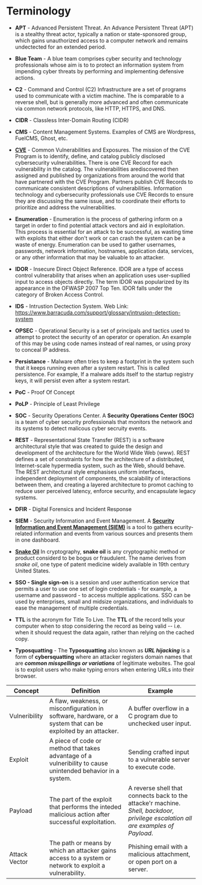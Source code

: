 # Terminology
 - **APT** - Advanced Persistent Threat. An Advance Persistent Threat (APT) is a stealthy threat actor, typically a nation or state-sponsored group, which gains unauthorized access to a computer network and remains undectected for an extended period.
 - **Blue Team** - A blue team comprises cyber security and technology professionals whose aim is to to protect an information system from impending cyber threats by performing and implementing defensive actions.
 - **C2** - Command and Control (C2) Infrastructure are a set of programs used to communicate with a victim machine. The is comparable to a reverse shell, but is generally more advanced and often communicate via common network protocols, like HTTP, HTTPS, and DNS.
 - **CIDR** - Classless Inter-Domain Routing (CIDR)
 - **CMS** - Content Management Systems. Examples of CMS are Wordpress, FuelCMS, Ghost, etc.
 - **[CVE](https://www.cve.org/)** - Common Vulnerabilities and Exposures. The mission of the CVE Program is to identify, define, and catalog publicly disclosed cybersecurity vulnerabilities. There is one CVE Record for each vulnerability in the catalog. The vulnerabilities arediscovered then assigned and published by organizations from around the world that have partnered with the CVE Program. Partners publish CVE Records to communicate consistent descriptions of vulnerabilities. Information technology and cybersecurity professionals use CVE Records to ensure they are discussing the same issue, and to coordinate their efforts to prioritize and address the vulnerabilities.
 - **Enumeration** - Enumeration is the process of gathering inform on a target in order to find potential attack vectors and aid in exploitation. This process is essential for an attack to be successful, as wasting time with exploits that either don't work or can crash the system can be a waste of energy. Enumeration can be used to gather usernames, passwords, network information, hostnames, application data, services, or any other information that may be valuable to an attacker.
 - **IDOR** - Insecure Direct Object Reference. IDOR are a type of access control vulnerability that arises when an application uses user-supllied input to access objects directly. The term IDOR was popularized by its appearance in the OFWASP 2007 Top Ten. IDOR falls under the category of Broken Access Control.
 - **IDS** - Intrustion Dectection System. Web Link: https://www.barracuda.com/support/glossary/intrusion-detection-system
 - **OPSEC** - Operational Security is a set of principals and tactics used to attempt to protect the security of an operator or operation. An example of this may be using code names instead of real names, or using proxy to conceal IP address.
 - **Persistance** - Malware often tries to keep a footprint in the system such that it keeps running even after a system restart. This is called persistence. For example, If a malware adds itself to the startup registry keys, it will persist even after a system restart.
 - **PoC** - Proof Of Concept
 - **PoLP** - Principle of Least Privilege
 - **SOC** - Security Operations Center. A **Security Operations Center (SOC)** is a team of cyber security professionals that monitors the network and its systems to detect malicous cyber secruity events. 
 - **REST** - Representational State Transfer (REST) is a software architectural style that was created to guide the design and development of the architecture for the World Wide Web (www). REST defines a set of constraints for how the architecture of a distributed, Internet-scale hypermedia system, such as the Web, should behave. The REST architectural style emphasises uniform interfaces, independent deployment of components, the scalability of interactions between them, and creating a layered architecture to promot caching to reduce user perceived latency, enforce security, and encapsulate legacy systems.
 - **DFIR** - Digital Forensics and Incident Response
 - **SIEM** - Security Information and Event Management. A [**Security Information and Event Management (SIEM)**](siem.md) is a tool to gathers ecurity-related information and events from various sources and presents them in one dashboard.
 - **[Snake Oil](https://en.wikipedia.org/wiki/Snake_oil_(cryptography))** In cryptography, **snake oil** is any cryptographic method or product considerd to be bogus or fraudulent. The name derives from *snake oil*, one type of patent medicine widely available in 19th century United States.
 - **SSO - Single sign-on** is a session and user authentication service that permits a user to use one set of login credentials - for example, a username and password - to access multiple applications. SSO can be used by enterprises, small and midsize organizations, and individuals to ease the management of multiple credentials.

 - **TTL** is the acronym for Title To Live. The **TTL** of the record tells your computer when to stop considering the record as being valid -- i.e. when it should request the data again, rather than relying on the cached copy.
 - **Typosquatting** - The **Typosquatting** also known as ***URL hijacking*** is a form of **cybersquatting** where an attacker registers domain names that are ***common misspellings or variations*** of legitimate websites. The goal is to exploit users who make typing errors when entering URLs into their browser.

|Concept|Definition|Example|
|---|---|---|
|Vulneribility|A flaw, weakness, or misconfiguration in software, hardware, or a system that can be exploited by an attacker.|A buffer overflow in a C program due to unchecked user input.|
|Exploit|A piece of code or method that takes advantage of a vulneribility to cause unintended behavior in a system.|Sending crafted input to a vulnerable server to execute code.|
|Payload|The part of the exploit that performs the inteded malicious action after successful exploitation.|A reverse shell that connects back to the attacke'r machine. *Shell, backdoor, privilege escalation all are examples of Payload*.|
|Attack Vector|The path or means by which an attacker gains access to a system or network to exploit a vulnerability.|Phishing email with a malicious attachment, or open port on a server.|

